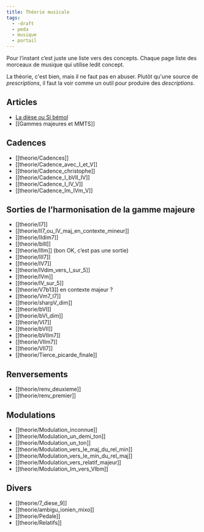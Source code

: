 ```yaml
---
title: Théorie musicale
tags:
  - -draft
  - peda
  - musique
  - portail
---
```


Pour l’instant c’est juste une liste vers des concepts. Chaque page liste
des morceaux de musique qui utilise ledit concept.

La théorie, c'est bien, mais il ne faut pas en abuser. Plutôt qu'une source de *prescriptions*, il faut la voir comme un outil pour produire des *descriptions*.

## Articles

- [La dièse ou Si bémol](https://profgra.org/lycee/blog.2021-05-27.La_diese_ou_si_bemol.html)
- [[Gammes majeures et MMTS]]

## Cadences

- [[theorie/Cadences]]
- [[theorie/Cadence_avec_I_et_V]]
- [[theorie/Cadence_christophe]]
- [[theorie/Cadence_I_bVII_IV]]
- [[theorie/Cadence_I_IV_V]]
- [[theorie/Cadence_Im_IVm_V]]

## Sorties de l’harmonisation de la gamme majeure

- [[theorie/I7]]
- [[theorie/II7_ou_IV_maj_en_contexte_mineur]]
- [[theorie/IIdim7]]
- [[theorie/bIII]]
- [[theorie/IIIm]] (bon OK, c’est pas une sortie)
- [[theorie/III7]]
- [[theorie/IV7]]
- [[theorie/IVdim_vers_I_sur_5]]
- [[theorie/IVm]]
- [[theorie/IV_sur_5]]
- [[theorie/V7b13]] en contexte majeur ?
- [[theorie/Vm7_I7]]
- [[theorie/sharpV_dim]]
- [[theorie/bVI]]
- [[theorie/bVI_dim]]
- [[theorie/VI7]]
- [[theorie/bVII]]
- [[theorie/bVIIm7]]
- [[theorie/VIIm7]]
- [[theorie/VII7]]
- [[theorie/Tierce_picarde_finale]]

## Renversements

- [[theorie/renv_deuxieme]]
- [[theorie/renv_premier]]

## Modulations

- [[theorie/Modulation_inconnue]]
- [[theorie/Modulation_un_demi_ton]]
- [[theorie/Modulation_un_ton]]
- [[theorie/Modulation_vers_le_maj_du_rel_min]]
- [[theorie/Modulation_vers_le_min_du_rel_maj]]
- [[theorie/Modulation_vers_relatif_majeur]]
- [[theorie/Modulation_Im_vers_VIbm]]

## Divers

- [[theorie/7_diese_9]]
- [[theorie/ambigu_ionien_mixo]]
- [[theorie/Pedale]]
- [[theorie/Relatifs]]
